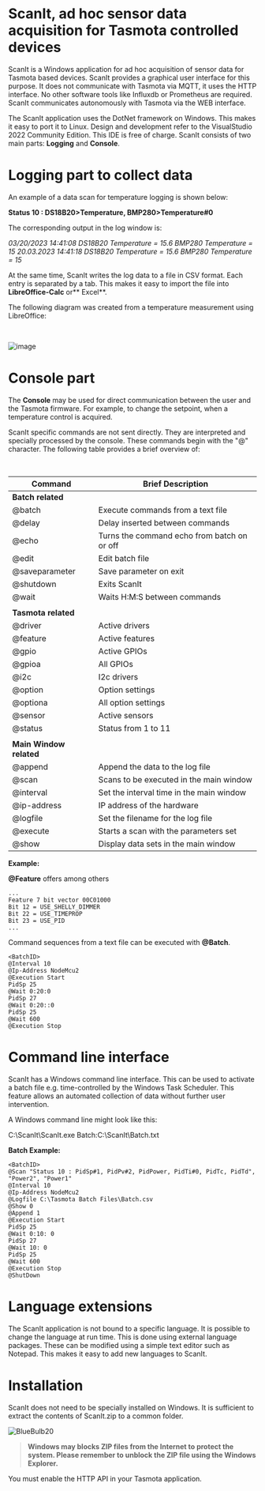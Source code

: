 # ScanIt, ad hoc sensor data acquisition for Tasmota controlled devices

ScanIt is a Windows application for ad hoc acquisition of sensor data for Tasmota based devices. ScanIt provides a graphical user interface for this purpose. It does not communicate with Tasmota via MQTT, it uses the HTTP interface. No other software tools like Influxdb or Prometheus are required. ScanIt communicates autonomously with Tasmota via the WEB interface.

The ScanIt application uses the DotNet framework on Windows. This makes it easy to port it to Linux. Design and development refer to the VisualStudio 2022 Community Edition. This IDE is free of charge. ScanIt consists of two main parts: **Logging** and **Console**.

# Logging part to collect data

An example of a data scan for temperature logging is shown below:

**Status 10 : DS18B20>Temperature, BMP280>Temperature#0**

The corresponding output in the log window is:

_03/20/2023 14:41:08 DS18B20 Temperature = 15.6 BMP280 Temperature = 15
20.03.2023 14:41:18 DS18B20 Temperature = 15.6 BMP280 Temperature = 15_

At the same time, ScanIt writes the log data to a file in CSV format. Each entry is separated by a tab. This makes it easy to import the file into **LibreOffice-Calc** or** Excel**.


The following diagram was created from a temperature measurement using LibreOffice:

&#173;

![image](https://user-images.githubusercontent.com/121858068/233852035-db47b8b7-1104-4104-a1ed-6e0c9ffda588.png)




# Console part
The **Console** may be used for direct communication between the user and the Tasmota firmware. For example, to change the setpoint, when a temperature control is acquired. 


ScanIt specific commands are not sent directly. They are interpreted and specially processed by the console. These commands begin with the "@" character. The following table provides a brief overview of:

&#173;

| Command                 | Brief Description                                  |
|-------------------------|----------------------------------------------------|
|  **Batch related**      | |
|  @&#173;batch           |  Execute commands from a text file                 |
|  @&#173;delay           |  Delay inserted between commands                   |
|  @&#173;echo            |  Turns the command echo from batch on or off       |
|  @&#173;edit            |  Edit batch file                                   |
|  @&#173;saveparameter   |  Save parameter on exit                            |
|  @&#173;shutdown        |  Exits ScanIt                                      |
|  @&#173;wait            |  Waits H:M:S between commands                      |
||
| **Tasmota related** ||
|  @&#173;driver          |  Active drivers                                    |
|  @&#173;feature         |  Active features                                   |
|  @&#173;gpio            |  Active GPIOs                                      |
|  @&#173;gpioa           |  All GPIOs                                         |
|  @&#173;i2c             |  I2c drivers                                       |
|  @&#173;option          |  Option settings                                   |
|  @&#173;optiona         |  All option settings                               |
|  @&#173;sensor          |  Active sensors                                    |
|  @&#173;status          |  Status from 1 to 11                               |
||
|  **Main Window related** ||
|  @&#173;append          |  Append the data to the log file                   |
|  @&#173;scan            |  Scans to be executed in the main window           |
|  @&#173;interval        |  Set the interval time in the main window          |
|  @&#173;ip-address      |  IP address of the hardware                        |
|  @&#173;logfile         |  Set the filename for the log file                 |
|  @&#173;execute         |  Starts a scan with the parameters set             |
|  @&#173;show            |  Display data sets in the main window              |

**Example:**

**@&#173;Feature** offers among others

```
...
Feature 7 bit vector 00C01000
Bit 12 = USE_SHELLY_DIMMER
Bit 22 = USE_TIMEPROP
Bit 23 = USE_PID
...
```

Command sequences from a text file can be executed with **@&#173;Batch**.

```
<BatchID>
@Interval 10
@Ip-Address NodeMcu2
@Execution Start
PidSp 25
@Wait 0:20:0
PidSp 27
@Wait 0:20::0
PidSp 25
@Wait 600
@Execution Stop
```

# Command line interface

ScanIt has a Windows command line interface. This can be used to activate a batch file e.g. time-controlled by the Windows Task Scheduler. This feature allows an automated collection of data without further user intervention.

A Windows command line might look like this:

C:\ScanIt\ScanIt.exe  Batch:C:\ScanIt\Batch.txt


**Batch Example:**
```
<BatchID>
@Scan "Status 10 : PidSp#1, PidPv#2, PidPower, PidTi#0, PidTc, PidTd",  "Power2", "Power1"
@Interval 10
@Ip-Address NodeMcu2
@Logfile C:\Tasmota Batch Files\Batch.csv
@Show 0
@Append 1
@Execution Start
PidSp 25
@Wait 0:10: 0
PidSp 27
@Wait 10: 0
PidSp 25
@Wait 600
@Execution Stop
@ShutDown
```

# Language extensions

The ScanIt application is not bound to a specific language. It is possible to change the language at run time. This is done using external language packages. These can be modified using a simple text editor such as Notepad. This makes it easy to add new languages to ScanIt. 


# Installation

ScanIt does not need to be specially installed on Windows. It is sufficient to extract the contents of ScanIt.zip to a common folder.

![BlueBulb20](https://user-images.githubusercontent.com/121858068/235621574-5dc6ff71-64c6-4db3-9fc7-bf284ee63434.gif)
> **Windows may blocks ZIP files from the Internet to protect the system. Please remember to unblock the ZIP file using the Windows Explorer.**

You must enable the HTTP API in your Tasmota application.

&#173;
